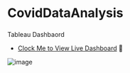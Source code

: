 # CovidDataAnalysis


###

Tableau Dashbaord
* [Clock Me to View Live Dashboard](https://public.tableau.com/app/profile/miss.t7375/viz/CovidDashboard_17023506686670/Dashboard1) 💫

![image](https://github.com/TendaiPhikiso/CovidDataAnalysis/assets/57633068/02d06f9e-5833-43f1-9601-96c57d7856a3)

